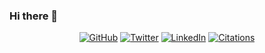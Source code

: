 ### Hi there 👋

<!--
**EllenMcG/EllenMcG** is a ✨ _special_ ✨ repository because its `README.md` (this file) appears on your GitHub profile.

Here are some ideas to get you started:

- 🔭 I’m currently working on ...
- 🌱 I’m currently learning ...
- 👯 I’m looking to collaborate on ...
- 🤔 I’m looking for help with ...
- 💬 Ask me about ...
- 📫 How to reach me: ...
- 😄 Pronouns: ...
- ⚡ Fun fact: ...
-->

<p align="center">
	<a href="https://github.com/EllenMcG"><img src="https://img.shields.io/github/followers/EllenMcG.svg?label=GitHub&style=social" alt="GitHub"></a>
	<a href="https://twitter.com/EllenMellon_88"><img src="https://img.shields.io/twitter/follow/EllenMellon_88?label=Twitter&style=social" alt="Twitter"></a>
	<a href="https://www.linkedin.com/in/ellenmcgrory/"><img src="https://img.shields.io/badge/LinkedIn--_.svg?style=social&logo=linkedin" alt="LinkedIn"></a>
  <a href="https://scholar.google.com/citations?user=HBiedZoAAAAJ&hl=en"><img src="https://img.shields.io/badge/Citations-58-_.svg?style=social&logo=google-scholar"" alt="Citations"></a>
</p>

